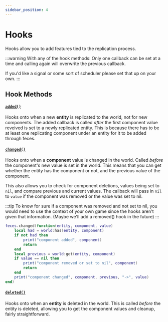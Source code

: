 ```yaml
---
sidebar_position: 4
---
```


# Hooks

Hooks allow you to add features tied to the replication process.

:::warning
With any of the hook methods:
Only one callback can be set at a time and calling again will overwrite the previous callback.

If you'd like a signal or some sort of scheduler please set that up on your own.
:::

## Hook Methods

#### [`added()`](/api/feces#added)

Hooks onto when a new **entity** is replicated to the world, not for new components.
The added callback is called *after* the first component value reveived is set to
a newly replicated entity. This is because there has to be at least one replicating
component under an entity for it to be added through feces.

#### [`changed()`](/api/feces#changed)

Hooks onto when a **component** value is changed in the world. Called *before* the component's new value is set in the world. This means that you can get whether the entity has the component or not, and the previous value of the component.

This also allows you to check for component deletions, values being set to `nil`, and compare previous and current values. The callback will pass in `nil` to `value` if the component was removed or the value was set to nil.

:::tip
To know for sure if a component was removed and not set to nil, you would need to use the
context of your own game since the hooks aren't given that information. 
(Maybe we'll add a removed() hook in the future)
:::

```lua
feces.changed(function(entity, component, value)
    local had = world:has(entity, component)
    if not had then
        print("component added", component)
        return
    end
    local previous = world:get(entity, component)
    if value == nil then
        print("component removed or set to nil", component)
        return
    end
    print("component changed", component, previous, "->", value)
end)
```

#### [`deleted()`](/api/feces#deleted)

Hooks onto when an **entity** is deleted in the world. This is called *before* the entity is deleted, allowing you to get the component values and cleanup, fairly straightforward.